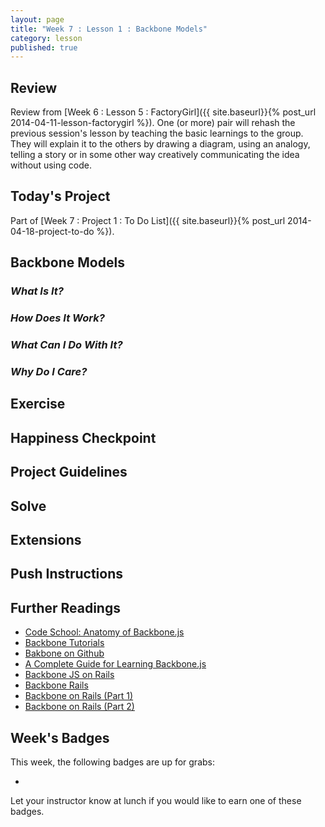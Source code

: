 ```yaml
---
layout: page
title: "Week 7 : Lesson 1 : Backbone Models"
category: lesson
published: true
---
```


## Review

Review from [Week 6 : Lesson 5 : FactoryGirl]({{ site.baseurl}}{% post_url 2014-04-11-lesson-factorygirl %}).  One (or more) pair will rehash the previous session's lesson by teaching the basic learnings to the group.  They will explain it to the others by drawing a diagram, using an analogy, telling a story or in some other way creatively communicating the idea without using code.

## Today's Project<a name="todays-project"></a>

Part of [Week 7 : Project 1 : To Do List]({{ site.baseurl}}{% post_url 2014-04-18-project-to-do %}).

## Backbone Models

### _What Is It?_

### _How Does It Work?_

### _What Can I Do With It?_

### _Why Do I Care?_

## Exercise

## Happiness Checkpoint

## Project Guidelines

## Solve

## Extensions

## Push Instructions

## Further Readings

* [Code School: Anatomy of Backbone.js](https://www.codeschool.com/courses/anatomy-of-backbonejs)
* [Backbone Tutorials](http://backbonetutorials.com/)
* [Bakbone on Github](https://github.com/jashkenas/backbone)
* [A Complete Guide for Learning Backbone.js](http://www.codebeerstartups.com/2012/12/a-complete-guide-for-learning-backbone-js/)
* [Backbone JS on Rails](https://learn.thoughtbot.com/products/1-backbone-js-on-rails)
* [Backbone Rails](http://www.backbonerails.com/)
* [Backbone on Rails (Part 1)](http://railscasts.com/episodes/323-backbone-on-rails-part-1)
* [Backbone on Rails (Part 2)](http://railscasts.com/episodes/325-backbone-on-rails-part-2)

## Week's Badges

This week, the following badges are up for grabs:

* 

Let your instructor know at lunch if you would like to earn one of these badges.